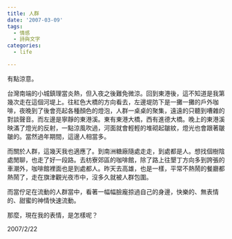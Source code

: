 ```yaml
---
title: 人群
date: '2007-03-09'
tags:
  - 情感
  - 詩與文字
categories:
  - life

---
```

有點涼意。  
  
台灣南端的小城鎮理當炎熱，但入夜之後難免微涼。回到東港後，這不知道是我第幾次走在這個河堤上。往紅色大橋的方向看去，左邊堤防下是一攤一攤的戶外咖啡，夜晚到了後會亮起各種顏色的燈泡，人群一桌桌的聚集，遠遠的只聽到嘈雜的對談聲音。而左邊是寧靜的東港溪。東有東港大橋，西有進德大橋。晚上的東港溪映滿了燈光的反射，一點涼風吹過，河面就會輕輕的堆砌起皺紋，燈光也會跟著皺皺的。當然過年期間，這邊人相當多。  
  
而關於人群，這幾天我也適應了。到南洲糖廠隨處走走，到處都是人。想找個樹陰處閒聊，也走了好一段路。去枋寮郊區的咖啡館，除了路上往墾丁方向多到誇張的車潮外，咖啡館裡面也是到處都人。昨天去高雄，也是一樣，平常不熱鬧的餐廳都熱鬧了，走在旗津觀光夜市中，沒多久就被人群包圍。  
  
而當佇足在流動的人群當中，看著一幅幅臉龐掠過自己的身邊，快樂的、無表情的、甜蜜的神情快速流動。  
  
那麼，現在我的表情，是怎樣呢？  
  
2007/2/22